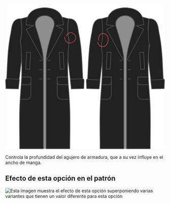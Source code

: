 ![Factor de profundidad de la sisa](./armholedepthfactor.svg)

Controla la profundidad del agujero de armadura, que a su vez influye en el ancho de manga.

## Efecto de esta opción en el patrón

![Esta imagen muestra el efecto de esta opción superponiendo varias variantes que tienen un valor diferente para esta opción](carlton\_armholedepthfactor\_sample.svg "Efecto de esta opción en el patrón")
